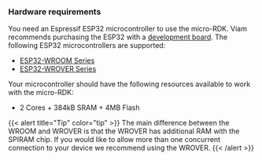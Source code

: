 ### Hardware requirements

You need an Espressif ESP32 microcontroller to use the micro-RDK.
Viam recommends purchasing the ESP32 with a [development board](https://www.espressif.com/en/products/devkits).
The following ESP32 microcontrollers are supported:

- [ESP32-WROOM Series](https://www.espressif.com/en/products/modules/esp32)
- [ESP32-WROVER Series](https://www.espressif.com/en/products/modules/esp32)

Your microcontroller should have the following resources available to work with the micro-RDK:

- 2 Cores + 384kB SRAM + 4MB Flash

{{< alert title="Tip" color="tip" >}}
The main difference between the WROOM and WROVER is that the WROVER has additional RAM with the SPIRAM chip.
If you would like to allow more than one concurrent connection to your device we recommend using the WROVER.
{{< /alert >}}
